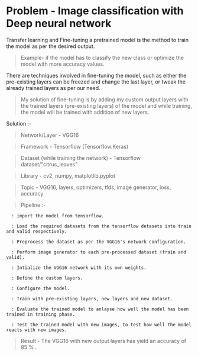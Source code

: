 # Problem - Image classification with Deep neural network

Transfer learning and Fine-tuning a pretrained model is the method to train the model as per the desired output.

> Example- if the model has to classify the new class or optimize the model with more accuracy values.

There are techniques involved in fine-tuning the model, such as either the pre-existing layers can be freezed and change the last layer, or tweak the already trained layers as per our need.

> My solution of fine-tuning is by adding my custom output layers with the trained layers (pre-existing layers) of the model and while training, the model will be trained with addition of new layers.

Solution :-

  > Network/Layer - VGG16

  > Framework - Tensorflow (Tensorflow.Keras)

  > Dataset (while training the network) - Tensorflow dataset/"citrus_leaves"

  > Library - cv2, numpy, matplotlib.pyplot

  > Topic - VGG16, layers, optimizers, tfds, image generator, loss, accuracy

  > Pipeline :-
 
      : import the model from tensorflow.

      : Load the required datasets from the tensorflow detasets into train and valid respectively.

      : Preprocess the dataset as per the VGG16's network configuration.

      : Perform image generator to each pre-processed dataset (train and valid).

      : Intialize the VGG16 network with its own weights.

      : Define the custom layers.

      : Configure the model.

      : Train with pre-existing layers, new layers and new dataset.

      : Evaluate the trained model to anlayse how well the model has been trained in training phase.
      
      : Test the trained model with new images, to test how well the model reacts with new images. 

  > Result - The VGG16 with new output layers has yield an accuracy of 85 % .

